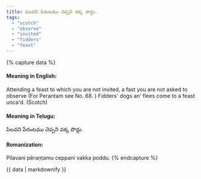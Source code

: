 ```yaml
---
title: పిలవని పేరంటము చెప్పని వక్క పొద్దు.
tags:
  - "scotch"
  - "observe"
  - "invited"
  - "fidders"
  - "feast"
---
```


{% capture data %}
#### Meaning in English:
Attending a feast to which you are not invited, a fast you are not asked to observe
(For Perantam see No. 68. )
Fidders' dogs an' flees come to a feast unca'd. (Scotch)

#### Meaning in Telugu:
పిలవని పేరంటము చెప్పని వక్క పొద్దు.

#### Romanization:
Pilavani pēraṇṭamu ceppani vakka poddu.
{% endcapture %}

{{ data | markdownify }}

